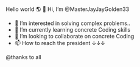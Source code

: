 Hello world 🌎
👋 Hi, I’m @MasterJayJayGolden33
- 👀 I’m interested in solving complex problems..
- 🌱 I’m currently learning concrete Coding skills 
- 💞️ I’m looking to collaborate on concrete Coding 
- 📫 How to reach the president ↓↓↓

<!--- No abuse No blocking No entanglement arguments @
MasterJayJayGolden33/MasterJayJayGolden33 is a ✨ special git master ✨ president repository because its `README.md` (this file) appears on your GitHub profile.
You can click the Preview link to take a look at your changes.
--->@thanks to all 
